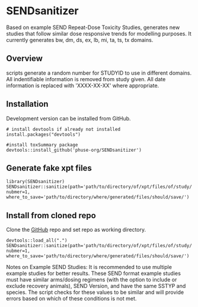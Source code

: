 # SENDsanitizer  

Based on example SEND Repeat-Dose Toxicity Studies, generates new studies that
follow similar dose responsive trends for modelling purposes. It currently
generates bw, dm, ds, ex, lb, mi, ta, ts, tx domains.

## Overview
scripts generate a random number for STUDYID to use in different domains.
All indentifiable information is removed from study given. 
All date information is replaced with 'XXXX-XX-XX' where appropriate.


## Installation  

Development version can be installed from GitHub.

```
# install devtools if already not installed 
install.packages("devtools")

#install toxSummary package
devtools::install_github('phuse-org/SENDsanitizer')
```

## Generate fake xpt files  

```
library(SENDsanitizer)
SENDsanitizer::sanitize(path='path/to/directory/of/xpt/files/of/study/',
nubmer=1,
where_to_save='path/to/directory/where/generated/files/should/save/')

```


## Install from cloned repo  


Clone the [GitHub](https://github.com/phuse-org/SENDsanitizer) repo
and set repo as working directory.

```
devtools::load_all(".")
SENDsanitizer::sanitize(path='path/to/directory/of/xpt/files/of/study/',
nubmer=1,
where_to_save='path/to/directory/where/generated/files/should/save/')
```


Notes on Example SEND Studies:
It is recommended to use multiple example studies for better results.  These
SEND format example studies must have similar arms/dosing regimens (with the
option to include or exclude recovery animals), SEND Version, and have the same
SSTYP and species. The script checks for these values to be similar and will
provide errors based on which of these conditions is not met.

